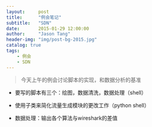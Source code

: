 ```yaml
---
layout:     post
title:      "例会笔记"
subtitle:   "SDN"
date:       2015-01-29 12:00:00
author:     "Jason Tang"
header-img: "img/post-bg-2015.jpg"
catalog: true
tags:
    - 例会
    - SDN
---
```


> 今天上午的例会讨论脚本的实现，和数据分析的基准
 
 * 要写的脚本有三个：绘图，数据清洗，数据处理（shell）

 * 使用子类来简化流量生成模块的更改工作（python shell）

 * 数据处理：输出各个算法与wireshark的差值


